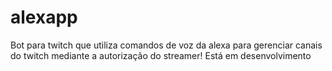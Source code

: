 # alexapp
Bot para twitch que utiliza comandos de voz da alexa para gerenciar canais do twitch mediante a autorização do streamer!
Está em desenvolvimento
